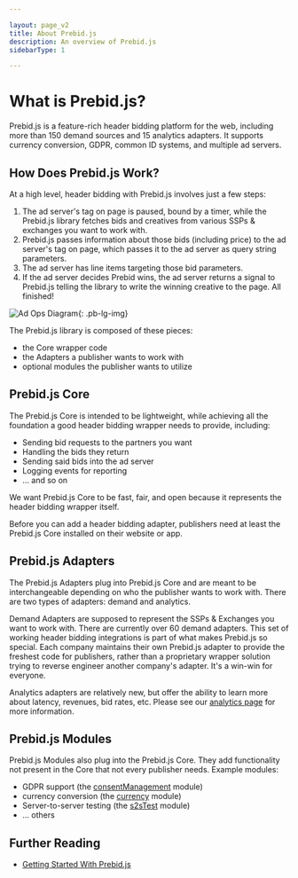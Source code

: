 ```yaml
---

layout: page_v2
title: About Prebid.js
description: An overview of Prebid.js
sidebarType: 1

---
```


# What is Prebid.js?

Prebid.js is a feature-rich header bidding platform for the web, including more than 150 demand sources and 15 analytics adapters. It supports currency conversion, GDPR, common ID systems, and multiple ad servers.

## How Does Prebid.js Work?

At a high level, header bidding with Prebid.js involves just a few steps:

1. The ad server's tag on page is paused, bound by a timer, while the Prebid.js library fetches bids and creatives from various SSPs & exchanges you want to work with.
1. Prebid.js passes information about those bids (including price) to the ad server's tag on page, which passes it to the ad server as query string parameters.
1. The ad server has line items targeting those bid parameters.
1. If the ad server decides Prebid wins, the ad server returns a signal to Prebid.js telling the library to write the winning creative to the page. All finished!

![Ad Ops Diagram](/assets/images/adops-intro.png){: .pb-lg-img}

The Prebid.js library is composed of these pieces:

+ the Core wrapper code
+ the Adapters a publisher wants to work with
+ optional modules the publisher wants to utilize

## Prebid.js Core

The Prebid.js Core is intended to be lightweight, while achieving all the foundation a good header bidding wrapper needs to provide, including:

+ Sending bid requests to the partners you want
+ Handling the bids they return
+ Sending said bids into the ad server
+ Logging events for reporting
+ ... and so on

We want Prebid.js Core to be fast, fair, and open because it represents the header bidding wrapper itself.

Before you can add a header bidding adapter, publishers need at least the Prebid.js Core installed on their website or app.

## Prebid.js Adapters

The Prebid.js Adapters plug into Prebid.js Core and are meant to be interchangeable depending on who the publisher wants to work with. There are two types of adapters: demand and analytics.

Demand Adapters are supposed to represent the SSPs & Exchanges you want to work with. There are currently over 60 demand adapters. This set of working header bidding integrations is part of what makes Prebid.js so special. Each company maintains their own Prebid.js adapter to provide the freshest code for publishers, rather than a proprietary wrapper solution trying to reverse engineer another company's adapter. It's a win-win for everyone.

Analytics adapters are relatively new, but offer the ability to learn more about latency, revenues, bid rates, etc. Please see our [analytics page]({{site.github.url}}/dev-docs/integrate-with-the-prebid-analytics-api.html) for more information.

## Prebid.js Modules

Prebid.js Modules also plug into the Prebid.js Core. They add functionality not present
in the Core that not every publisher needs. Example modules:

+ GDPR support (the [consentManagement]({{site.baseurl}}/dev-docs/modules/consentmanagement.html) module)
+ currency conversion (the [currency]({{site.baseurl}}/dev-docs/modules/currency.html) module)
+ Server-to-server testing (the [s2sTest]({{site.baseurl}}/dev-docs/modules/s2stesting.html) module)
+ ... others

## Further Reading

+ [Getting Started With Prebid.js]({{site.github.url}}/overview/getting-started.html)
